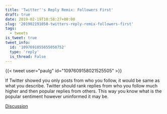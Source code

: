 ```yaml
---
title: 'Twitter''s Reply Remix: Followers First'
draft: true
date: 2019-02-19T10:58:27+00:00
slug: '201902191058-twitters-reply-remix-followers-first'
tags:
  - tweets
is_tweet: true
tweet_info:
  id: '1097691855855050752'
  type: 'reply'
  is_thread: False
---
```




{{< tweet user="paulg" id="1097609158021525505" >}}

If Twitter showed you only posts from who you follow, it would be same as what you describe. Twitter should rank replies from who you follow much higher and then popular replies from others. This way you know what is the popular sentiment however uninformed it may be.

[Discussion](https://x.com/sytelus/status/1097691855855050752)
